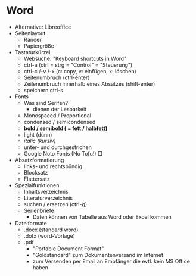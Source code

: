 # Word
- Alternative: Libreoffice
- Seitenlayout
  - Ränder
  - Papiergröße
- Tastaturkürzel
  - Websuche: "Keyboard shortcuts in Word"
  - ctrl-a (ctrl = strg = "Control" = "Steuerung")
  - ctrl-c /-v /-x (c: copy, v: einfügen, x: löschen)
  - Seitenumbruch (ctrl-enter)
  - Zeilenumbruch innerhalb eines Absatzes (shift-enter)
  - speichern ctrl-s
- Fonts
  - Was sind Serifen?
    - dienen der Lesbarkeit
  - Monospaced / Proportional
  - condensed / semicondensed
  - **bold / semibold ( = fett / halbfett)**
  - light (dünn)
  - *italic (kursiv)*
  - unter- und durchgestrichen
  - Google Noto Fonts (No Tofu!) □
- Absatzformatierung
  - links- und rechtsbündig
  - Blocksatz
  - Flattersatz
- Spezialfunktionen
  - Inhaltsverzeichnis
  - Literaturverzeichnis
  - suchen / ersetzen (ctrl-g)
  - Serienbriefe
    - Daten können von Tabelle aus Word oder Excel kommen
- Dateiformate
  - .docx (standard word)
  - .dotx (word-Vorlage)
  - .pdf
    - "Portable Document Format"
    - "Goldstandard" zum Dokumentenversand im Internet
    - zum Versenden per Email an Empfänger die evtl. kein MS Office haben
